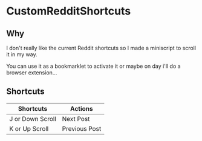 # CustomRedditShortcuts

## Why

I don't really like the current Reddit shortcuts so I made a miniscript to scroll it in my way.

You can use it as a bookmarklet to activate it or maybe on day i'll do a browser extension...

## Shortcuts

| Shortcuts        | Actions       |
| ---------------- | ------------- |
| J or Down Scroll | Next Post     |
| K or Up Scroll   | Previous Post |
